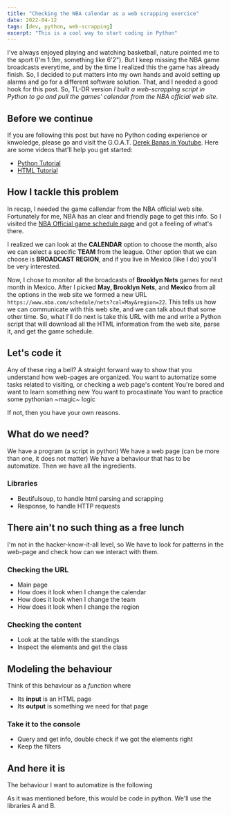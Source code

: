 ```yaml
---
title: "Checking the NBA calendar as a web scrapping exercice"
date: 2022-04-12
tags: [dev, python, web-scrapping]
excerpt: "This is a cool way to start coding in Python"
---
```


I've always enjoyed playing and watching basketball, nature pointed me to the sport 
(I'm 1.9m, something like 6'2"). 
But I keep missing the NBA game broadcasts everytime, and by the time I realized this 
the game has already finish. 
So, I decided to put matters into my own hands and avoid setting up alarms and go for a
different software solution. That, and I needed a good hook for this post. 
So, TL-DR version *I built a web-scrapping script in Python to go and pull 
the games' calendar from the NBA official web site*.


## Before we continue
If you are following this post but have no Python coding experience or knwoledge, please go 
and visit the G.O.A.T. [Derek Banas in Youtube](https://www.youtube.com/channel/UCwRXb5dUK4cvsHbx-rGzSgw).
Here are some videos that'll help you get started: 
* [Python Tutorial](https://youtu.be/H1elmMBnykA)
* [HTML Tutorial](https://youtu.be/Ggh_y-33Eso)


## How I tackle this problem
In recap, I needed the game callendar from the NBA official web site.
Fortunately for me, NBA has an clear and friendly page to get this info.
So I visited the [NBA Official game schedule page](https://www.nba.com/schedule) and got
a feeling of what's there.

I realized we can look at the **CALENDAR** option to choose the month, also we can
select a specific **TEAM** from the league. 
Other option that we can choose is **BROADCAST REGION**, and if you live in Mexico
(like I do) you'll be very interested.

Now, I chose to monitor all the broadcasts of **Brooklyn Nets** games for next month in
Mexico.
After I picked **May, Brooklyn Nets**, and **Mexico** from all the options in the web site
we formed a new URL `https://www.nba.com/schedule/nets?cal=May&region=22`.
This tells us how we can communicate with this web site, and we can talk about that some
other time.
So, what I'll do next is take this URL with me and write a Python script that will
download all the HTML information from the web site, parse it, and get the game schedule.


## Let's code it




Any of these ring a bell? 
A straight forward way to show that you understand how web-pages are organized.
You want to automatize some tasks related to visiting, or checking a web page's content
You're bored and want to learn something new
You want to procastinate
You want to practice some pythonian ~magic~ logic

If not, then you have your own reasons.



## What do we need?
We have a program (a script in python)
We have a web page (can be more than one, it does not matter)
We have a behaviour that has to be automatize.
Then we have all the ingredients.

### Libraries
* Beutifulsoup, to handle html parsing and scrapping
* Response, to handle HTTP requests


## There ain't no such thing as a free lunch
I'm not in the hacker-know-it-all level, so
We have to look for patterns in the web-page and check how can we interact with them.

### Checking the URL
* Main page
* How does it look when I change the calendar
* How does it look when I change the team
* How does it look when I change the region

### Checking the content
* Look at the table with the standings
* Inspect the elements and get the class



## Modeling the behaviour
Think of this behaviour as a _function_ where
* Its **input** is an HTML page
* Its **output** is something we need for that page 

### Take it to the console
* Query and get info, double check if we got the elements right
* Keep the filters



## And here it is
The behaviour I want to automatize is the following

As it was mentioned before, this would be code in python.
We'll use the libraries A and B.
